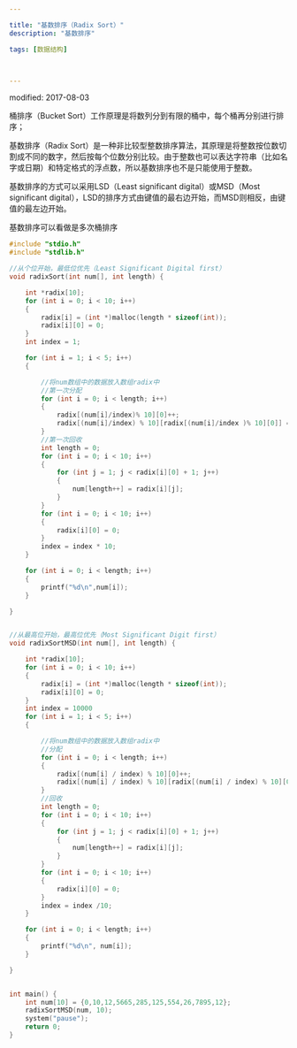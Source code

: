 ```yaml
---

title: "基数排序（Radix Sort）"
description: "基数排序"

tags: [数据结构]



---
```

modified: 2017-08-03

桶排序（Bucket Sort）工作原理是将数列分到有限的桶中，每个桶再分别进行排序；

基数排序（Radix Sort）是一种非比较型整数排序算法，其原理是将整数按位数切割成不同的数字，然后按每个位数分别比较。由于整数也可以表达字符串（比如名字或日期）和特定格式的浮点数，所以基数排序也不是只能使用于整数。

基数排序的方式可以采用LSD（Least significant digital）或MSD（Most significant digital），LSD的排序方式由键值的最右边开始，而MSD则相反，由键值的最左边开始。

基数排序可以看做是多次桶排序



```c
#include "stdio.h"
#include "stdlib.h"

//从个位开始，最低位优先（Least Significant Digital first）
void radixSort(int num[], int length) {

	int *radix[10];
	for (int i = 0; i < 10; i++)
	{
		radix[i] = (int *)malloc(length * sizeof(int));
		radix[i][0] = 0;
	}
	int index = 1;

	for (int i = 1; i < 5; i++)
	{

		//将num数组中的数据放入数组radix中
		//第一次分配
		for (int i = 0; i < length; i++)
		{
			radix[(num[i]/index)% 10][0]++;
			radix[(num[i]/index) % 10][radix[(num[i]/index )% 10][0]] = num[i];
		}
		//第一次回收
		int length = 0;
		for (int i = 0; i < 10; i++)
		{
			for (int j = 1; j < radix[i][0] + 1; j++)
			{
				num[length++] = radix[i][j];
			}
		}
		for (int i = 0; i < 10; i++)
		{
			radix[i][0] = 0;
		}
		index = index * 10;
	}

	for (int i = 0; i < length; i++)
	{
		printf("%d\n",num[i]);
	}

}


//从最高位开始，最高位优先（Most Significant Digit first）
void radixSortMSD(int num[], int length) {

	int *radix[10];
	for (int i = 0; i < 10; i++)
	{
		radix[i] = (int *)malloc(length * sizeof(int));
		radix[i][0] = 0;
	}
	int index = 10000
	for (int i = 1; i < 5; i++)
	{

		//将num数组中的数据放入数组radix中
		//分配
		for (int i = 0; i < length; i++)
		{
			radix[(num[i] / index) % 10][0]++;
			radix[(num[i] / index) % 10][radix[(num[i] / index) % 10][0]] = num[i];
		}
		//回收
		int length = 0;
		for (int i = 0; i < 10; i++)
		{
			for (int j = 1; j < radix[i][0] + 1; j++)
			{
				num[length++] = radix[i][j];
			}
		}
		for (int i = 0; i < 10; i++)
		{
			radix[i][0] = 0;
		}
		index = index /10;
	}

	for (int i = 0; i < length; i++)
	{
		printf("%d\n", num[i]);
	}

}


int main() {
	int num[10] = {0,10,12,5665,285,125,554,26,7895,12};
	radixSortMSD(num, 10);
	system("pause");
	return 0;
}


```
